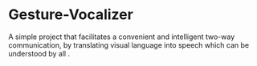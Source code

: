 # Gesture-Vocalizer
A simple project that facilitates a convenient and intelligent two-way communication, by translating visual language into speech which can be understood by all  . 
